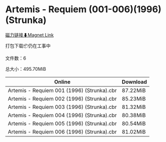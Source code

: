 # Artemis - Requiem (001-006)(1996)(Strunka)

[磁力链接⬇Magnet Link](magnet:?xt=urn:btih:fccb4095aae2009e1f4faf6065ecc17ec81e4962&dn=Artemis%20-%20Requiem%20%28001-006%29%281996%29%28Strunka%29)

打包下载📦仍在工事中

文件数：6

总大小：495.70MiB

Online | Download
--- | ---
Artemis - Requiem 001 (1996) (Strunka).cbr | 87.22MiB
Artemis - Requiem 002 (1996) (Strunka).cbr | 85.23MiB
Artemis - Requiem 003 (1996) (Strunka).cbr | 81.32MiB
Artemis - Requiem 004 (1996) (Strunka).cbr | 80.38MiB
Artemis - Requiem 005 (1996) (Strunka).cbr | 80.54MiB
Artemis - Requiem 006 (1996) (Strunka).cbr | 81.02MiB